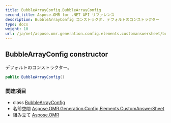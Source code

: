 ```yaml
---
title: BubbleArrayConfig.BubbleArrayConfig
second_title: Aspose.OMR for .NET API リファレンス
description: BubbleArrayConfig コンストラクタ. デフォルトのコンストラクター
type: docs
weight: 10
url: /ja/net/aspose.omr.generation.config.elements.customanswersheet/bubblearrayconfig/bubblearrayconfig/
---
```

## BubbleArrayConfig constructor

デフォルトのコンストラクター。

```csharp
public BubbleArrayConfig()
```

### 関連項目

* class [BubbleArrayConfig](../)
* 名前空間 [Aspose.OMR.Generation.Config.Elements.CustomAnswerSheet](../../bubblearrayconfig/)
* 組み立て [Aspose.OMR](../../../)


